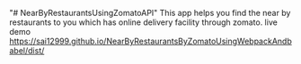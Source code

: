 "# NearByRestaurantsUsingZomatoAPI" 
This app helps you find the near by restaurants to you which has online delivery facility through zomato.
live demo https://sai12999.github.io/NearByRestaurantsByZomatoUsingWebpackAndbabel/dist/
